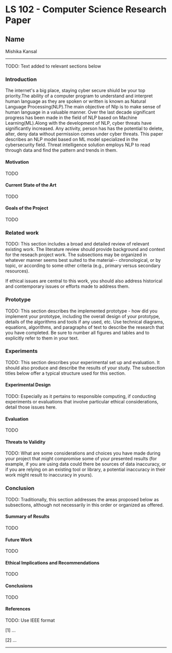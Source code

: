 # LS 102 - Computer Science Research Paper

## Name

Mishika Kansal

---

TODO: Text added to relevant sections below

### Introduction

The internet's a big place, staying cyber secure shiuld be your top priority.The ability of a computer program to understand and interpret human language as they are spoken or written is known as Natural Language Processing(NLP).The main objective of Nlp is to make sense of human language in a valuable manner. Over the last decade significant progress has been made in the field of NLP based on Machine Learning(ML).Along with the development of NLP, cyber threats have significantly increased. Any activity, person has has the potential to delete, alter, deny data without permission comes under cyber threats. This paper describes an NLP model based on ML model specialized in the cybersecurity field. Threat intelligence solution employs NLP to read through data and find the pattern and trends in them. 

#### Motivation

TODO

#### Current State of the Art

TODO

#### Goals of the Project

TODO

### Related work

TODO: This section includes a broad and detailed review of relevant existing work. The literature review should provide background and context for the reseach project work. The subsections may be organized in whatever manner seems best suited to the material-- chronological, or by topic, or according to some other criteria (e.g., primary versus secondary resources).

If ethical issues are central to this work, you should also address historical and contemporary issues or efforts made to address them.

### Prototype

TODO: This section describes the implemented prototype - how did you implement your prototype, including the overall design of your prototype, details of the algorithms and tools if any used, etc. Use technical diagrams, equations, algorithms, and paragraphs of text to describe the research that you have completed. Be sure to number all figures and tables and to explicitly refer to them in your text.

### Experiments

TODO: This section describes your experimental set up and evaluation. It should also produce and describe the results of your study. The subsection titles below offer a typical structure used for this section.

#### Experimental Design

TODO: Especially as it pertains to responsible computing, if conducting experiments or evaluations that involve particular ethical considerations, detail those issues here.

#### Evaluation

TODO

#### Threats to Validity

TODO: What are some considerations and choices you have made during your project that might compromise some of your presented results (for example, if you are using data could there be sources of data inaccuracy, or if you are relying on an existing tool or library, a potential inaccuracy in their work might result to inaccuracy in yours).

### Conclusion

TODO: Traditionally, this section addresses the areas proposed below as subsections, although not necessarily in this order or organized as offered.

#### Summary of Results

TODO

#### Future Work

TODO

#### Ethical Implications and Recommendations

TODO

#### Conclusions

TODO

#### References

TODO: Use IEEE format

[1] ...

[2] ...

---
